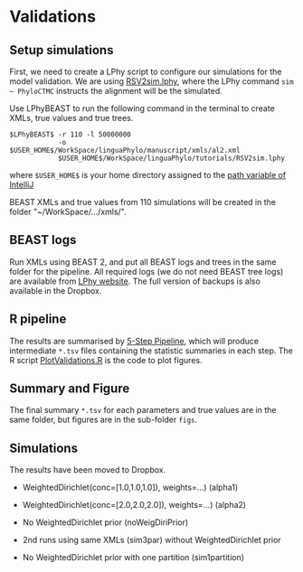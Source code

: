 # Validations

## Setup simulations

First, we need to create a LPhy script to configure our simulations for the model validation.
We are using [RSV2sim.lphy](https://github.com/LinguaPhylo/linguaPhylo/blob/master/tutorials/RSV2sim.lphy), 
where the LPhy command `sim ~ PhyloCTMC` instructs the alignment will be the simulated.

Use LPhyBEAST to run the following command in the terminal to create XMLs, 
true values and true trees.

```
$LPhyBEAST$ -r 110 -l 50000000
            -o $USER_HOME$/WorkSpace/linguaPhylo/manuscript/xmls/al2.xml
            $USER_HOME$/WorkSpace/linguaPhylo/tutorials/RSV2sim.lphy
```

where `$USER_HOME$` is your home directory assigned to the 
[path variable of IntelliJ](https://www.jetbrains.com/help/idea/absolute-path-variables.html)

BEAST XMLs and true values from 110 simulations will be created in the folder 
"~/WorkSpace/.../xmls/".


## BEAST logs

Run XMLs using BEAST 2, and put all BEAST logs and trees in the same folder 
for the pipeline. 
All required logs (we do not need BEAST tree logs) are available from 
[LPhy website](https://github.com/LinguaPhylo/linguaPhylo.github.io/tree/master/covgtest).
The full version of backups is also available in the Dropbox.

## R pipeline

The results are summarised by
[5-Step Pipeline](https://github.com/walterxie/TraceR/blob/master/examples/Pipeline.md),
which will produce intermediate `*.tsv` files containing the statistic summaries 
in each step.
The R script [PlotValidations.R](PlotValidations.R) is the code to plot figures.

## Summary and Figure

The final summary `*.tsv` for each parameters and true values are in the same folder,
but figures are in the sub-folder `figs`.


## Simulations

The results have been moved to Dropbox.

- WeightedDirichlet(conc=[1.0,1.0,1.0]), weights=...) (alpha1)

- WeightedDirichlet(conc=[2.0,2.0,2.0]), weights=...) (alpha2)

- No WeightedDirichlet prior (noWeigDiriPrior)

- 2nd runs using same XMLs (sim3par) without WeightedDirichlet prior

- No WeightedDirichlet prior with one partition (sim1partition)
